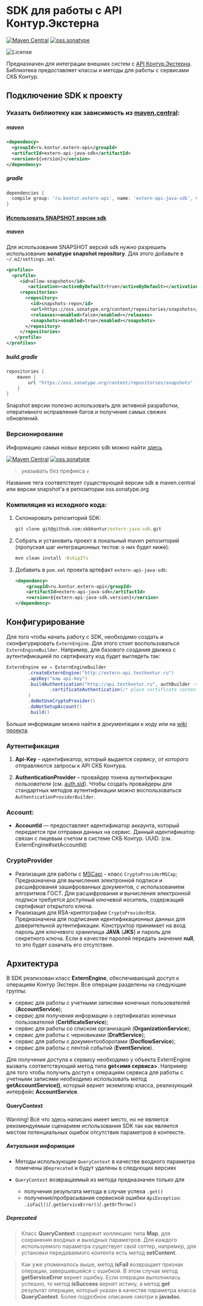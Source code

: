 # SDK для работы с API Контур.Экстерна

[![Maven Central](https://img.shields.io/maven-central/v/ru.kontur.extern-api/extern-api-java-sdk.svg)](https://mvnrepository.com/artifact/ru.kontur.extern-api/extern-api-java-sdk)
[![oss.sonatype](https://img.shields.io/nexus/s/https/oss.sonatype.org/ru.kontur.extern-api/extern-api-java-sdk.svg)](https://oss.sonatype.org/content/repositories/snapshots/ru/kontur/extern-api/extern-api-java-sdk/)

![License](https://img.shields.io/github/license/skbkontur/extern-java-sdk.svg)

Предназначен для интеграции внешних систем с [API Контур.Экстерна](https://github.com/skbkontur/extern-api-docs). 
Библиотека предоставляет классы и методы для работы с сервисами СКБ Контур.

## Подключение SDK к проекту

### Указать библиотеку как зависимость из [maven.central](https://mvnrepository.com/artifact/ru.kontur.extern-api/extern-api-java-sdk):

##### maven
```xml
<dependency>
  <groupId>ru.kontur.extern-api</groupId>
  <artifactId>extern-api-java-sdk</artifactId>
  <version>${version}</version>
</dependency>
```

##### gradle
```groovy
dependencies {
  compile group: 'ru.kontur.extern-api', name: 'extern-api-java-sdk', version: '${version}'
}
```

#### [Использовать SNAPSHOT версии sdk](https://stackoverflow.com/questions/7715321/how-to-download-snapshot-version-from-maven-snapshot-repository)

##### maven

Для использования SNAPSHOT версий sdk нужно разрешить использование **sonatype snapshot repository**.
Для этого добавьте в ` ~/.m2/settings.xml`
```xml
<profiles>
  <profile>
     <id>allow-snapshots</id>
        <activation><activeByDefault>true</activeByDefault></activation>
     <repositories>
       <repository>
         <id>snapshots-repo</id>
         <url>https://oss.sonatype.org/content/repositories/snapshots</url>
         <releases><enabled>false</enabled></releases>
         <snapshots><enabled>true</enabled></snapshots>
       </repository>
     </repositories>
   </profile>
</profiles>
```

##### build.gradle
```groovy
repositories {
    maven {
        url "https://oss.sonatype.org/content/repositories/snapshots"
    }
}
```

Snapshot версии полезно использовать для активной разработки, оперативного исправления багов
и получения самых свежих обновлений. 

### Версионирование

Информацию самых новых версиях sdk можно найти [здесь](https://github.com/skbkontur/extern-java-sdk/releases) 

[![Maven Central](https://img.shields.io/maven-central/v/ru.kontur.extern-api/extern-api-java-sdk.svg)](https://mvnrepository.com/artifact/ru.kontur.extern-api/extern-api-java-sdk)
[![oss.sonatype](https://img.shields.io/nexus/s/https/oss.sonatype.org/ru.kontur.extern-api/extern-api-java-sdk.svg)](https://oss.sonatype.org/content/repositories/snapshots/ru/kontur/extern-api/extern-api-java-sdk/)

> указывать без префикса `v`

Название тега соответствует существующей версии sdk в maven.central или версии snapshot'а в
репозитории oss.sonatype.org

### Компиляция из исходного кода:

1. Склонировать репозиторий SDK:
    ```cmd
    git clone git@github.com:skbkontur/extern-java-sdk.git
    ```
    
1. Собрать и установить проект в локальный maven репозиторий
 (пропуская шаг интеграционных тестов: о них будет ниже):
    ```cmd
    mvn clean install -DskipITs
    ```
    
1. Добавить в `pom.xml` проекта артефакт `extern-api-java-sdk`:
    ```xml
    <dependency>
        <groupId>ru.kontur.extern-api</groupId>
        <artifactId>extern-api-java-sdk</artifactId>
        <version>${extern-api-java-sdk.version}</version>
    </dependency>
    ```

## Конфигурирование
Для того чтобы начать работу с SDK, необходимо создать и сконфигурировать `ExternEngine`.
Для этого стоит воспользоваться `ExternEngineBuilder`.
Например, для базового создания движка с аутентификацией по сертификату код будет выглядеть так:

```java
ExternEngine ee = ExternEngineBuilder
        .createExternEngine("http://extern-api.testkontur.ru")
        .apiKey("ваш api-key")
        .buildAuthentication("http://api.testkontur.ru", authBuilder -> authBuilder
                .certificateAuthentication(/* place certificate content here */)
        )
        .doNotUseCryptoProvider()
        .doNotSetupAccount()
        .build()
```

Больше информации можно найти в документации к коду или на [wiki проекта](https://github.com/skbkontur/extern-java-sdk/wiki/Get-started-%5Bsince-1.6%5D).

### Аутентификация

1. **Api-Key** – идентификатор, который выдается *сервису*, от которого отправляются запросы к API СКБ Контура.

2. **AuthenticationProvider** – провайдер токена аутентификации *пользователя*
    (см. [auth.sid](https://docs-ke.readthedocs.io/ru/latest/auth/index.html)). Чтобы создать провайдеры для
    стандартных методов аутентификации можно воспользоваться `AuthenticationProviderBuilder`.

### Account:

- **AccountId** — предоставляет идентификатор аккаунта, который передается при отправки данных на сервис.
    Данный идентификатор связан с лицевым счетом в системе СКБ Контур. UUID.
    (см. ExternEngine#setAccountId)
    
### CryptoProvider
    
  - Реализация для работы с [MSCapi](https://msdn.microsoft.com/en-us/library/windows/desktop/aa380256.aspx) - класс `CryptoProviderMSCap`;
    Предназначена для вычисления электронной подписи и расшифрования зашифрованных документов, с использованием алгоритмов ГОСТ.
    Для расшифрования и вычисления электронной подписи требуется доступный ключевой носитель, содержащий сертификат открытого ключа.
  - Реализация для RSA-криптографии `CryptoProviderRSA`.
    Предназначена для подписания идентификационных данных для доверительной аутентификации.
     Конструктор принимает на вход пароль для ключевого хранилища **JAVA** (**JKS**) и пароль для секретного ключа. 
     Если в качестве паролей передать значение **null**, то это будет означать его отсутствие.



## Архитектура
В SDK реализован класс **ExternEngine**, обеспечивающий доступ к операциям Контур Экстерн. Все операции разделены на следующие группы:

- сервис для работы с учетными записями конечных пользователей (**AccountService**);
- сервис для получения информации о сертификатах конечных пользователей (**CertificateService**);
- сервис для работы со списком организаций (**OrganizationService**);
- сервис для работы с черновиками (**DraftService**);
- сервис для работы с документооборотами (**DocflowService**);
- сервис для работы с лентой событий (**EventService**).

Для получения доступа к сервису необходимо у объекта ExternEngine вызвать соответствующий метод 
типа **get<имя сервиса>**. Например для того чтобы получить доступ к операциям сервиса для работы 
с учетными записями необходимо использовать метод **getAccountService()**, который вернет экземпляр класса, 
реализующий интерфейс **AccountService**. 


#### QueryContext

Warning! Всё что здесь написано имеет место, но не является рекомендуемым сценарием использования SDK
так как является местом потенциальных ошибок отсутствия параметров в контексте.

##### Актуальная информация

* Методы использующие `QueryContext` в качестве входного параметра помечены `@Deprecated` и
будут удалены в следующих версиях

* `QueryContext` возвращаемый из метода предназначен только для
    * получения результата метода в случае успеха `.get()`
    * получения/пробрасывания сервисной ошибки `ApiException`: `.isFail()`/`.getServiceError()`/`.getOrThrow()`
  
##### Deprecated
  
> Класс **QueryContext** содержит коллекцию типа **Map**, для сохранения входных и выходных параметров. 
Для каждого используемого параметра существует свой сеттер, 
например, для установки передаваемого контента есть метод **setContent**. 

> Как уже упоминалось выше, метод **isFail** возвращает признак операции, завершившейся с ошибкой. 
В этом случае метод **getServiceError** вернет ошибку. Если операции выполнилась успешно, 
то метод **isSuccess** вернет истину, а метод **get** результат операции, 
который указан в качестве параметра класса **QueryContext**. 
Более подробное описание смотри в **javadoc**.
